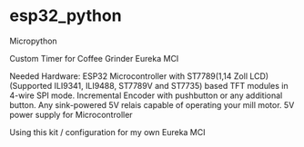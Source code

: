 # esp32_python
Micropython

Custom Timer for Coffee Grinder Eureka MCI

Needed Hardware: 
ESP32 Microcontroller with ST7789(1,14 Zoll LCD) (Supported ILI9341, ILI9488, ST7789V and ST7735) based TFT modules in 4-wire SPI mode.
Incremental Encoder with pushbutton or any additional button.
Any sink-powered 5V relais capable of operating your mill motor.
5V power supply for Microcontroller

Using this kit / configuration for my own Eureka MCI
